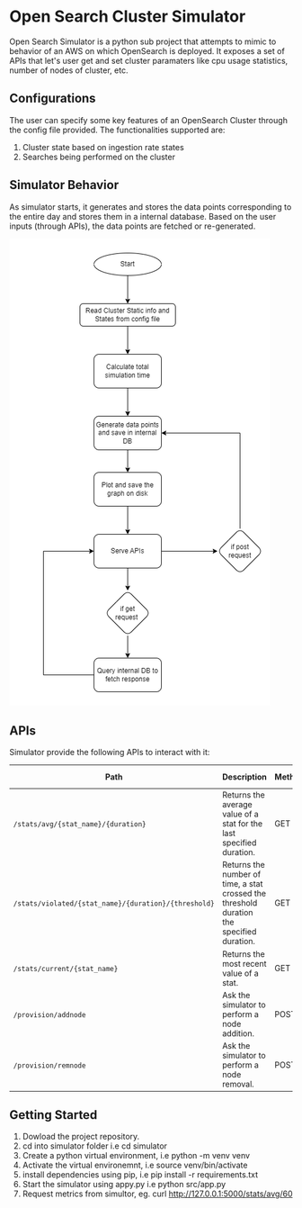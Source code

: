 # Open Search Cluster Simulator
Open Search Simulator is a python sub project that attempts to mimic to behavior of an AWS on which OpenSearch is deployed.
It exposes a set of APIs that let's user get and set cluster paramaters like cpu usage statistics, number of nodes of cluster, etc. 



## Configurations
The user can specify some key features of an OpenSearch Cluster through the config file provided. The functionalities supported are:
1.	Cluster state based on ingestion rate states
2.	Searches being performed on the cluster



## Simulator Behavior 
As simulator starts, it generates and stores the data points corresponding to the entire day and stores them in a internal database. Based on the user inputs (through APIs), the data points are fetched or re-generated.

<img src="https://github.com/maplelabs/opensearch-scaling-manager/blob/master/images/Simulator.png?raw=true" alt="Simulator_Architecture">



## APIs
Simulator provide the following APIs to interact with it:


| Path                                                 | Description                                                                               | Method | Path Parameters                                                              | Request Body         | Response                                     |
|------------------------------------------------------|-------------------------------------------------------------------------------------------|--------|------------------------------------------------------------------------------|----------------------|----------------------------------------------|
| `/stats/avg/{stat_name}/{duration}`                  | Returns the average value of a stat for the last specified duration.                      | GET    | __stat_name__: string <br/> __duration__: integer                            | None                 | `{"avg": float, "min": float, "max": float}` |
| `/stats/violated/{stat_name}/{duration}/{threshold}` | Returns the number of time, a stat crossed the threshold duration the specified duration. | GET    | __stat_name__: string <br/> __duration__: integer <br/> __threshold__: float | None                 | `{"ViolatedCount": int}`                     |
| `/stats/current/{stat_name}`                         | Returns the most recent value of a stat.                                                  | GET    | __stat_name__: string                                                        | None                 | `{"current": float}`                         |
| `/provision/addnode`                                 | Ask the simulator to perform a node addition.                                             | POST   | None                                                                         | `{"nodes": integer}` | `{'expiry': ISO Date time}`                  |
| `/provision/remnode`                                 | Ask the simulator to perform a node removal.                                              | POST   | None                                                                         | `{"nodes": integer}` | `{'expiry': ISO Date time}`                  |


## Getting Started
1. Dowload the project repository.
2. cd into simulator folder i.e cd simulator
3. Create a python virtual environment, i.e python -m venv venv
4. Activate the virtual environemnt, i.e source venv/bin/activate
5. install dependencies using pip, i.e pip install -r requirements.txt
6. Start the simulator using appy.py i.e python src/app.py
7. Request metrics from simultor, eg. curl http://127.0.0.1:5000/stats/avg/60